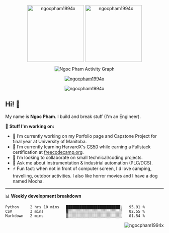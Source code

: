 <!--
**ngocpham1994x/ngocpham1994x** is a ✨ _special_ ✨ repository because its `README.md` (this file) appears on your GitHub profile.

Here are some ideas to get you started:!


- 🔭 I’m currently working on ...
- 🌱 I’m currently learning ...
- 👯 I’m looking to collaborate on ...
- 🤔 I’m looking for help with ...
- 💬 Ask me about ...
- 📫 How to reach me: ...
- 😄 Pronouns: ...
- ⚡ Fun fact: ...
-->



<p align="center"><img height="180em" src="https://github-readme-stats.vercel.app/api?username=ngocpham1994x&hide_border=true&count_private=true&show_icons=true&theme=default" alt="ngocpham1994x" align = "center"/>
<img height="180em" src="https://github-readme-stats.vercel.app/api/top-langs?username=ngocpham1994x&show_icons=true&locale=en&layout=compact&hide_border=true&theme=vue" alt="ngocpham1994x" align = "center"/></p>



<p align="center"<a href="#"><img alt="Ngoc Pham Activity Graph" src="https://github-readme-activity-graph.cyclic.app/graph?username=ngocpham1994x&theme=minimal&hide_border=true&" /></a></p>


<p align="center"> <a href="https://github.com/ngocpham1994x"><img src="https://github-profile-trophy.vercel.app/?username=ngocpham1994x&no-frame=true&no-bg=true&title=MultiLanguage&title=Followers&title=Commits&title=Repositories&title=Stars&title=PullRequest" alt="ngocpham1994x" /></a> </p>

<p align="center"><img src="https://github-readme-streak-stats.herokuapp.com/?user=ngocpham1994x&theme=default&hide_border=true" alt="ngocpham1994x" /></p>


## Hi! 👋

My name is <b>Ngoc Pham</b>. I build and break stuff (I'm an Engineer).

🚧 <b>Stuff I'm working on:</b>

- 🔭 I’m currently working on my Porfolio page and Capstone Project for final year at University of Manitoba.
- 🌱 I’m currently learning HarvardX's [CS50](https://cs50.harvard.edu/x/2022/) while earning a Fullstack certification at [freecodecamp.org](https://www.freecodecamp.org/ngocpham1994x).
- 👯 I’m looking to collaborate on small technical/coding projects.
- 💬 Ask me about instrumentation & industrial automation (PLC/DCS).
- ⚡ Fun fact: when not in front of computer screen, I'd love camping, travelling, outdoor activities. I also like horror movies and I have a dog named Mocha.

---------------------------
📊 **Weekly development breakdown**
<!--START_SECTION:waka-->

```text
Python     2 hrs 10 mins   ████████████████████████░   95.91 %
CSV        3 mins          ▓░░░░░░░░░░░░░░░░░░░░░░░░   02.55 %
Markdown   2 mins          ▒░░░░░░░░░░░░░░░░░░░░░░░░   01.54 %
```

<!--END_SECTION:waka-->

<p align="right"> <img src="https://komarev.com/ghpvc/?username=ngocpham1994x&label=Profile%20views&color=69c809&style=flat" alt="ngocpham1994x" /> </p>
